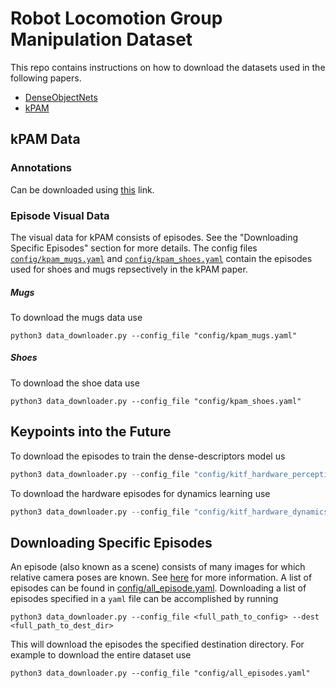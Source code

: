 # Robot Locomotion Group Manipulation Dataset
This repo contains instructions on how to download the datasets used in the following papers.

- [DenseObjectNets](https://github.com/RobotLocomotion/pytorch-dense-correspondence)
- [kPAM](https://sites.google.com/view/kpam)


## kPAM Data

### Annotations
Can be downloaded using [this](http://data.csail.mit.edu/rlg_manipulation/kpam_annotations.zip) link.

### Episode Visual Data
The visual data for kPAM consists of episodes. See the "Downloading Specific Episodes" section for more details. The config files [`config/kpam_mugs.yaml`](config/kpam_mugs.yaml) and [`config/kpam_shoes.yaml`](config/kpam_shoes.yaml) contain the episodes used for shoes and mugs repsectively in the kPAM paper.


##### Mugs
To download the mugs data use

```angular2
python3 data_downloader.py --config_file "config/kpam_mugs.yaml"
```

##### Shoes
To download the shoe data use

```angular2
python3 data_downloader.py --config_file "config/kpam_shoes.yaml"
```

## Keypoints into the Future

To download the episodes to train the dense-descriptors model us

```python
python3 data_downloader.py --config_file "config/kitf_hardware_perception.yaml"
```

To download the hardware episodes for dynamics learning use

```python
python3 data_downloader.py --config_file "config/kitf_hardware_dynamics.yaml"
```


## Downloading Specific Episodes

An episode (also known as a scene) consists of many images for which relative camera poses are known. See [here](https://github.com/RobotLocomotion/pytorch-dense-correspondence/blob/master/doc/data_organization.md) for more information. A list of episodes can be found in [config/all_episode.yaml](config/all_episodes.yaml). Downloading a list of episodes specified in a `yaml` file can be accomplished by running

```angular2
python3 data_downloader.py --config_file <full_path_to_config> --dest <full_path_to_dest_dir>  
```

This will download the episodes the specified destination directory. For example to download the entire dataset use

```angular2
python3 data_downloader.py --config_file "config/all_episodes.yaml"
```

